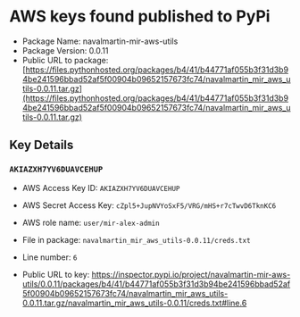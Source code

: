 # AWS keys found published to PyPi

* Package Name: navalmartin-mir-aws-utils
* Package Version: 0.0.11
* Public URL to package: [https://files.pythonhosted.org/packages/b4/41/b44771af055b3f31d3b94be241596bbad52af5f00904b09652157673fc74/navalmartin_mir_aws_utils-0.0.11.tar.gz](https://files.pythonhosted.org/packages/b4/41/b44771af055b3f31d3b94be241596bbad52af5f00904b09652157673fc74/navalmartin_mir_aws_utils-0.0.11.tar.gz)

## Key Details

### `AKIAZXH7YV6DUAVCEHUP`

* AWS Access Key ID: `AKIAZXH7YV6DUAVCEHUP`
* AWS Secret Access Key: `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` 
* AWS role name: `user/mir-alex-admin`
* File in package: `navalmartin_mir_aws_utils-0.0.11/creds.txt`
* Line number: `6`

* Public URL to key: https://inspector.pypi.io/project/navalmartin-mir-aws-utils/0.0.11/packages/b4/41/b44771af055b3f31d3b94be241596bbad52af5f00904b09652157673fc74/navalmartin_mir_aws_utils-0.0.11.tar.gz/navalmartin_mir_aws_utils-0.0.11/creds.txt#line.6


